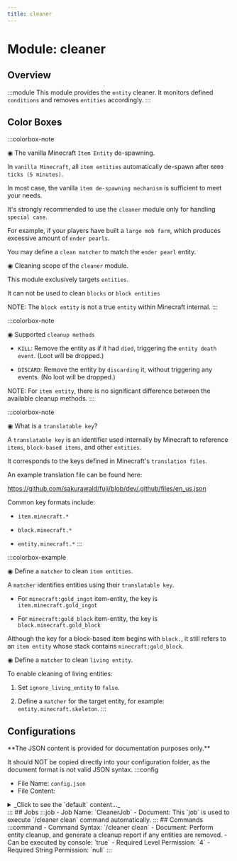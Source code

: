 ```yaml
---
title: cleaner
---
```



# Module: cleaner

## Overview
:::module
This module provides the `entity` cleaner.
It monitors defined `conditions` and removes `entities` accordingly.
:::
## Color Boxes

:::colorbox-note

◉ The vanilla Minecraft `Item Entity` de-spawning.

In `vanilla Minecraft`, all `item entities` automatically de-spawn after `6000 ticks (5 minutes)`.

In most case, the vanilla `item de-spawning mechanism` is sufficient to meet your needs.



It's strongly recommended to use the `cleaner` module only for handling `special case`.

For example, if your players have built a `large mob farm`, which produces excessive amount of `ender pearls`.

You may define a `clean matcher` to match the `ender pearl` entity.



◉ Cleaning scope of the `cleaner` module.

This module exclusively targets `entities`.

It can not be used to clean `blocks` or `block entities`

NOTE: The `block entity` is not a true `entity` within Minecraft internal.
:::

:::colorbox-note

◉ Supported `cleanup methods`

- `KILL`: Remove the entity as if it had `died`, triggering the `entity death event`. (Loot will be dropped.)

- `DISCARD`: Remove the entity by `discarding` it, without triggering any events. (No loot will be dropped.)



NOTE: For `item entity`, there is no significant difference between the available cleanup methods.
:::

:::colorbox-note

◉ What is a `translatable key`?

A `translatable key` is an identifier used internally by Minecraft to reference `items`, `block-based items`, and other `entities`.

It corresponds to the keys defined in Minecraft's `translation files`.

An example translation file can be found here:

https://github.com/sakurawald/fuji/blob/dev/.github/files/en_us.json



Common key formats include:

- `item.minecraft.*`

- `block.minecraft.*`

- `entity.minecraft.*`
:::

:::colorbox-example

◉ Define a `matcher` to clean `item entities`.

A `matcher` identifies entities using their `translatable key`.

- For `minecraft:gold_ingot` item-entity, the key is `item.minecraft.gold_ingot`

- For `minecraft:gold_block` item-entity, the key is `block.minecraft.gold_block`



Although the key for a block-based item begins with `block.`, it still refers to an `item entity` whose stack contains `minecraft:gold_block`.



◉ Define a `matcher` to clean `living entity`.

To enable cleaning of living entities:

1. Set `ignore_living_entity` to `false`.

2. Define a `matcher` for the target entity, for example: `entity.minecraft.skeleton`.
:::

## Configurations
<Admonition type="warning" icon="" title="">
**The JSON content is provided for documentation purposes only.**

It should NOT be copied directly into your configuration folder, as the document format is not valid JSON syntax.
</Admonition>
:::config
- File Name: `config.json`
- File Content: 
<details>

<summary>_Click to see the `default` content..._</summary>

```json showLineNumbers title="config/fuji/modules/cleaner/config.json"
{
  /* The `cron` expression used to trigger entity `cleaner`. */
  "cron": "0 * * ? * * *"
  /* Ignore and never remove entities that meet the condition. */,
  "ignore": {
    "ignore_item_entity": false,
    "ignore_living_entity": true,
    "ignore_named_entity": true,
    "ignore_entity_with_vehicle": true,
    "ignore_entity_with_passengers": true,
    "ignore_glowing_entity": true,
    "ignore_leashed_entity": true
  }
  /* The `translatable key` to `age` map.
  
  The `translatable key` defines which `entity` should we remove.
  The `living ticks` says that we `only` removes the entity whose `age` greater than defined value.
  
  The unit of `age` is `game tick` (20 ticks = 1 sec). */,
  "matchers": [
    {
      "enable": false,
      "translatable_key": "block.minecraft.sand",
      "lives_longer_than_age": 1200,
      "cleanup_method": "DISCARD"
    },
    {
      "enable": false,
      "translatable_key": "item.minecraft.ender_pearl",
      "lives_longer_than_age": 1200,
      "cleanup_method": "DISCARD"
    },
    {
      "enable": false,
      "translatable_key": "block.minecraft.white_carpet",
      "lives_longer_than_age": 1200,
      "cleanup_method": "DISCARD"
    },
    {
      "enable": false,
      "translatable_key": "block.minecraft.cobblestone",
      "lives_longer_than_age": 1200,
      "cleanup_method": "DISCARD"
    },
    {
      "enable": false,
      "translatable_key": "entity.minecraft.skeleton",
      "lives_longer_than_age": 1200,
      "cleanup_method": "KILL"
    }
  ]
}
```
</details>
:::
## Jobs
:::job
- Job Name: `CleanerJob`
- Document: This `job` is used to execute `/cleaner clean` command automatically.
:::
## Commands
:::command
- Command Syntax: `/cleaner clean`
- Document: Perform entity cleanup, and generate a cleanup report if any entities are removed.
- Can be executed by console: `true`
- Required Level Permission: `4`
- Required String Permission: `null`
:::
